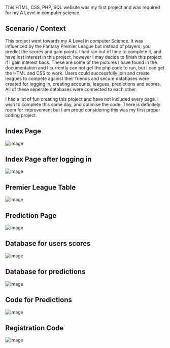 This HTML, CSS, PHP, SQL website was my first project and was required for my A Level in computer science.

## Scenario / Context
This project went towards my A Level in computer Science. It was influenced by the Fantasy Premier League but instead of players, you predict the scores and gain points. I had ran out of time to complete it, and have lost interest in this project, however I may decide to finish this project if I gain interest back. These are some of the pictures I have found in the documentation and I currently can not get the php code to run, but I can get the HTML and CSS to work. Users could successfully join and create leagues to compete against their friends and secure databases were created for logging in, creating accounts, leagues, predictions and scores. All of these seperate databases were connected to each other.

I had a lot of fun creating this project and have not included every page. I wish to complete this some day, and optimise the code. There is definitely room for improvement but I am proud considering this was my first proper coding project. 

## Index Page
![image](https://github.com/user-attachments/assets/8ac2bc61-efb3-4e75-9000-0a33699a87e1)

## Index Page after logging in
![image](https://github.com/user-attachments/assets/755b9954-ccb5-4cd1-a897-6666553f81c8)

## Premier League Table
![image](https://github.com/user-attachments/assets/20aa7d4b-086f-4c58-926a-925ce2bd7040)

## Prediction Page
![image](https://github.com/user-attachments/assets/da66d23c-8082-41d1-8a00-c96a020cc35e)

## Database for users scores
![image](https://github.com/user-attachments/assets/5bcd0412-1c5e-46d5-9171-864cbf0cc705)

## Database for predictions
![image](https://github.com/user-attachments/assets/6fda9579-db6b-435f-b930-49c5544bfcd3)

## Code for Predictions
![image](https://github.com/user-attachments/assets/727ea4c5-6220-4b59-b80e-5ed8ebaf6bc0)

## Registration Code
![image](https://github.com/user-attachments/assets/75a6269d-01a6-4e6f-99b3-6a7efb7a1ad4)
